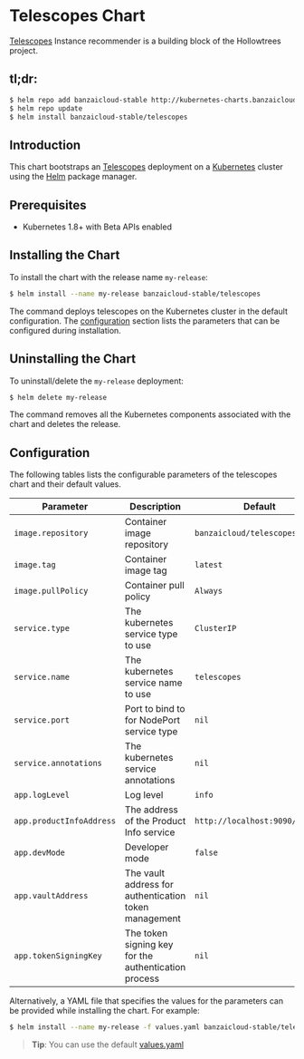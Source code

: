 # Telescopes Chart

[Telescopes](https://github.com/banzaicloud/telescopes) Instance recommender is a building block of the Hollowtrees project. 

## tl;dr:

```bash
$ helm repo add banzaicloud-stable http://kubernetes-charts.banzaicloud.com/
$ helm repo update
$ helm install banzaicloud-stable/telescopes
```

## Introduction

This chart bootstraps an [Telescopes](https://github.com/banzaicloud/banzai-charts/stable/telescopes) deployment on a [Kubernetes](http://kubernetes.io) cluster using the [Helm](https://helm.sh) package manager.

## Prerequisites

- Kubernetes 1.8+ with Beta APIs enabled

## Installing the Chart

To install the chart with the release name `my-release`:

```bash
$ helm install --name my-release banzaicloud-stable/telescopes
```

The command deploys telescopes on the Kubernetes cluster in the default configuration. The [configuration](#configuration) section lists the parameters that can be configured during installation.

## Uninstalling the Chart

To uninstall/delete the `my-release` deployment:

```bash
$ helm delete my-release
```

The command removes all the Kubernetes components associated with the chart and deletes the release.

## Configuration

The following tables lists the configurable parameters of the telescopes chart and their default values.

|          Parameter          |                Description                            |             Default             |
| --------------------------- | ----------------------------------------------------- | ------------------------------- |
| `image.repository`          | Container image repository                            | `banzaicloud/telescopes`        |
| `image.tag       `          | Container image tag                                   | `latest`                        |
| `image.pullPolicy`          | Container pull policy                                 | `Always`                        |
| `service.type`              | The kubernetes service type to use                    | `ClusterIP`                     |
| `service.name`              | The kubernetes service name to use                    | `telescopes`                    |
| `service.port`              | Port to bind to for NodePort service type             | `nil`                           |
| `service.annotations`       | The kubernetes service annotations                    | `nil`                           |
| `app.logLevel`              | Log level                                             | `info`                          |
| `app.productInfoAddress`    | The address of the Product Info service               | `http://localhost:9090/api/v1`  |
| `app.devMode`               | Developer mode                                        | `false`                         |
| `app.vaultAddress`          | The vault address for authentication token management | `nil`                           |
| `app.tokenSigningKey`       | The token signing key for the authentication process  | `nil`                           |

Alternatively, a YAML file that specifies the values for the parameters can be provided while installing the chart. For example:

```bash
$ helm install --name my-release -f values.yaml banzaicloud-stable/telescopes
```

> **Tip**: You can use the default [values.yaml](values.yaml)


```
